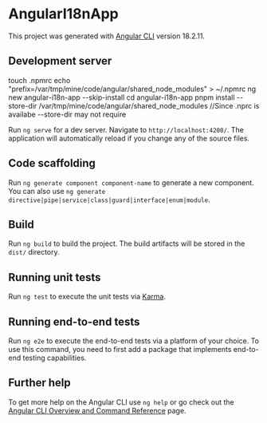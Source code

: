 # AngularI18nApp

This project was generated with [Angular CLI](https://github.com/angular/angular-cli) version 18.2.11.

## Development server

touch .npmrc
echo "prefix=/var/tmp/mine/code/angular/shared_node_modules" > ~/.npmrc
ng new angular-i18n-app --skip-install
cd angular-i18n-app
pnpm install --store-dir /var/tmp/mine/code/angular/shared_node_modules  //Since .nprc is availabe --store-dir may not require


Run `ng serve` for a dev server. Navigate to `http://localhost:4200/`. The application will automatically reload if you change any of the source files.

## Code scaffolding

Run `ng generate component component-name` to generate a new component. You can also use `ng generate directive|pipe|service|class|guard|interface|enum|module`.

## Build

Run `ng build` to build the project. The build artifacts will be stored in the `dist/` directory.

## Running unit tests

Run `ng test` to execute the unit tests via [Karma](https://karma-runner.github.io).

## Running end-to-end tests

Run `ng e2e` to execute the end-to-end tests via a platform of your choice. To use this command, you need to first add a package that implements end-to-end testing capabilities.

## Further help

To get more help on the Angular CLI use `ng help` or go check out the [Angular CLI Overview and Command Reference](https://angular.dev/tools/cli) page.
